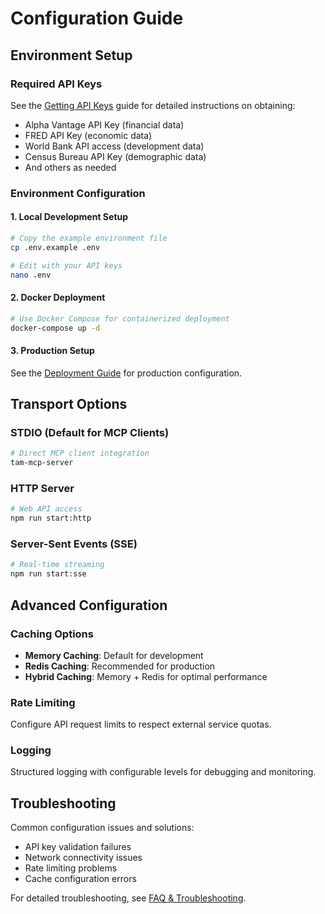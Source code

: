 # Configuration Guide

## Environment Setup

### Required API Keys
See the [Getting API Keys](getting-api-keys.md) guide for detailed instructions on obtaining:

- Alpha Vantage API Key (financial data)
- FRED API Key (economic data) 
- World Bank API access (development data)
- Census Bureau API Key (demographic data)
- And others as needed

### Environment Configuration

#### 1. Local Development Setup
```bash
# Copy the example environment file
cp .env.example .env

# Edit with your API keys
nano .env
```

#### 2. Docker Deployment
```bash
# Use Docker Compose for containerized deployment
docker-compose up -d
```

#### 3. Production Setup
See the [Deployment Guide](../../DEPLOYMENT-GUIDE.md) for production configuration.

## Transport Options

### STDIO (Default for MCP Clients)
```bash
# Direct MCP client integration
tam-mcp-server
```

### HTTP Server
```bash
# Web API access
npm run start:http
```

### Server-Sent Events (SSE)
```bash
# Real-time streaming
npm run start:sse
```

## Advanced Configuration

### Caching Options
- **Memory Caching**: Default for development
- **Redis Caching**: Recommended for production
- **Hybrid Caching**: Memory + Redis for optimal performance

### Rate Limiting
Configure API request limits to respect external service quotas.

### Logging
Structured logging with configurable levels for debugging and monitoring.

## Troubleshooting

Common configuration issues and solutions:
- API key validation failures
- Network connectivity issues  
- Rate limiting problems
- Cache configuration errors

For detailed troubleshooting, see [FAQ & Troubleshooting](faq.md).
